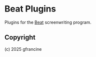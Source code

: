 # Beat Plugins

Plugins for the [Beat](https://github.com/lmparppei/Beat) screenwriting program.

## Copyright

(c) 2025 gfrancine
